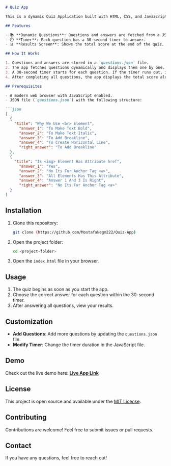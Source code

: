 ```markdown
# Quiz App  

This is a dynamic Quiz Application built with HTML, CSS, and JavaScript. It features a timer for each question and stores the quiz questions and answers in a JSON file for easy management.  

## Features  

- 📚 **Dynamic Questions**: Questions and answers are fetched from a JSON file.  
- ⏱️ **Timer**: Each question has a 30-second timer to answer.  
- 📊 **Results Screen**: Shows the total score at the end of the quiz.  

## How It Works  

1. Questions and answers are stored in a `questions.json` file.  
2. The app fetches questions dynamically and displays them one by one.  
3. A 30-second timer starts for each question. If the timer runs out, it moves to the next question automatically.  
4. After completing all questions, the app displays the total score along with correct/incorrect answers.  

## Prerequisites  

- A modern web browser with JavaScript enabled.  
- JSON file (`questions.json`) with the following structure:  

```json
[
  {
    "title": "Why We Use <br> Element",
      "answer_1": "To Make Text Bold",
      "answer_2": "To Make Text Italic",
      "answer_3": "To Add Breakline",
      "answer_4": "To Create Horizontal Line",
      "right_answer": "To Add Breakline"
  },
  {
    "title": "Is <img> Element Has Attribute href",
      "answer_1": "Yes",
      "answer_2": "No Its For Anchor Tag <a>",
      "answer_3": "All Elements Has This Attribute",
      "answer_4": "Answer 1 And 3 Is Right",
      "right_answer": "No Its For Anchor Tag <a>"
  }
]
```  

## Installation  

1. Clone this repository:  
   ```bash  
   git clone (https://github.com/MostafaNegm222/Quiz-App)  
   ```  
2. Open the project folder:  
   ```bash  
   cd <project-folder>  
   ```  
3. Open the `index.html` file in your browser.  

## Usage  

1. The quiz begins as soon as you start the app.  
2. Choose the correct answer for each question within the 30-second timer.  
3. After answering all questions, view your results.  

## Customization  

- **Add Questions**: Add more questions by updating the `questions.json` file.  
- **Modify Timer**: Change the timer duration in the JavaScript file.  

## Demo  

Check out the live demo here: [**Live App Link**](https://mostafanegm222.github.io/Quiz-App/)


## License  

This project is open source and available under the [MIT License](LICENSE).  

## Contributing  

Contributions are welcome! Feel free to submit issues or pull requests.  

## Contact  

If you have any questions, feel free to reach out!  
